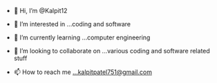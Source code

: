 - 👋 Hi, I’m @Kalpit12
- 👀 I’m interested in ...coding and software
- 🌱 I’m currently learning ...computer engineering
- 💞️ I’m looking to collaborate on ...various coding and software related stuff

- 📫 How to reach me ...kalpitpatel751@gmail.com

<!---
Kalpit12/Kalpit12 is a ✨ special ✨ repository because its `README.md` (this file) appears on your GitHub profile.
You can click the Preview link to take a look at your changes.
--->

